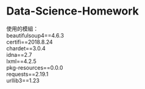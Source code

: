 # Data-Science-Homework

使用的模組：  
beautifulsoup4==4.6.3  
certifi==2018.8.24  
chardet==3.0.4  
idna==2.7  
lxml==4.2.5  
pkg-resources==0.0.0  
requests==2.19.1  
urllib3==1.23
